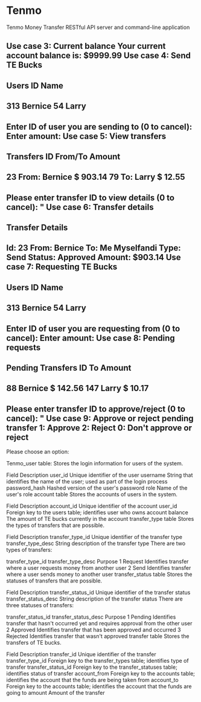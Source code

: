 # Tenmo
Tenmo Money Transfer RESTful API server and command-line application


Use case 3: Current balance
Your current account balance is: $9999.99
Use case 4: Send TE Bucks
-------------------------------------------
Users
ID          Name
-------------------------------------------
313         Bernice
54          Larry
---------

Enter ID of user you are sending to (0 to cancel):
Enter amount:
Use case 5: View transfers
-------------------------------------------
Transfers
ID          From/To                 Amount
-------------------------------------------
23          From: Bernice          $ 903.14
79          To:    Larry           $  12.55
---------
Please enter transfer ID to view details (0 to cancel): "
Use case 6: Transfer details
--------------------------------------------
Transfer Details
--------------------------------------------
 Id: 23
 From: Bernice
 To: Me Myselfandi
 Type: Send
 Status: Approved
 Amount: $903.14
Use case 7: Requesting TE Bucks
-------------------------------------------
Users
ID          Name
-------------------------------------------
313         Bernice
54          Larry
---------

Enter ID of user you are requesting from (0 to cancel):
Enter amount:
Use case 8: Pending requests
-------------------------------------------
Pending Transfers
ID          To                     Amount
-------------------------------------------
88          Bernice                $ 142.56
147         Larry                  $  10.17
---------
Please enter transfer ID to approve/reject (0 to cancel): "
Use case 9: Approve or reject pending transfer
1: Approve
2: Reject
0: Don't approve or reject
---------
Please choose an option:

Tenmo_user table:
Stores the login information for users of the system.

Field	Description
user_id	Unique identifier of the user
username	String that identifies the name of the user; used as part of the login process
password_hash	Hashed version of the user's password
role	Name of the user's role
account table
Stores the accounts of users in the system.

Field	Description
account_id	Unique identifier of the account
user_id	Foreign key to the users table; identifies user who owns account
balance	The amount of TE bucks currently in the account
transfer_type table
Stores the types of transfers that are possible.

Field	Description
transfer_type_id	Unique identifier of the transfer type
transfer_type_desc	String description of the transfer type
There are two types of transfers:

transfer_type_id	transfer_type_desc	Purpose
1	Request	Identifies transfer where a user requests money from another user
2	Send	Identifies transfer where a user sends money to another user
transfer_status table
Stores the statuses of transfers that are possible.

Field	Description
transfer_status_id	Unique identifier of the transfer status
transfer_status_desc	String description of the transfer status
There are three statuses of transfers:

transfer_status_id	transfer_status_desc	Purpose
1	Pending	Identifies transfer that hasn't occurred yet and requires approval from the other user
2	Approved	Identifies transfer that has been approved and occurred
3	Rejected	Identifies transfer that wasn't approved
transfer table
Stores the transfers of TE bucks.

Field	Description
transfer_id	Unique identifier of the transfer
transfer_type_id	Foreign key to the transfer_types table; identifies type of transfer
transfer_status_id	Foreign key to the transfer_statuses table; identifies status of transfer
account_from	Foreign key to the accounts table; identifies the account that the funds are being taken from
account_to	Foreign key to the accounts table; identifies the account that the funds are going to
amount	Amount of the transfer
